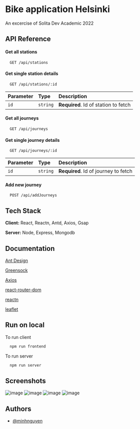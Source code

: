 # Bike application Helsinki

An excercise of Solita Dev Academic 2022



## API Reference

#### Get all stations

```http
  GET /api/stations
```



#### Get single station details

```http
  GET /api/stations/:id
```

| Parameter | Type     | Description                       |
| :-------- | :------- | :-------------------------------- |
| `id`      | `string` | **Required**. Id of station to fetch |


#### Get all journeys

```http
  GET /api/journeys
```

#### Get single journey details

```http
  GET /api/journeys/:id
```

| Parameter | Type     | Description                       |
| :-------- | :------- | :-------------------------------- |
| `id`      | `string` | **Required**. Id of journey to fetch |

#### Add new journey
```http
  POST /api/addJourneys
```



## Tech Stack

**Client:** React, Reactn, Antd, Axios, Gsap

**Server:** Node, Express, Mongodb



## Documentation

[Ant Design](https://ant.design/)

[Greensock](https://greensock.com/gsap/)

[Axios](https://www.npmjs.com/package/axios)

[react-router-dom](https://reactrouter.com/docs/en/v6/getting-started/tutorial)

[reactn](https://www.npmjs.com/package/reactn)

[leaflet](https://react-leaflet.js.org/)


## Run on local

To run client 

```bash
  npm run frontend
```

To run server 

```bash
  npm run server
```


## Screenshots
![image](https://user-images.githubusercontent.com/85005930/181729933-c141058e-acb2-4c4b-8a41-4d5dd15b30ab.png)
![image](https://user-images.githubusercontent.com/85005930/181730183-d3f44324-d5c9-49ff-8479-1132906b8b5b.png)
![image](https://user-images.githubusercontent.com/85005930/181730232-2dccf43e-f0d0-477d-b6d6-a897e20d8982.png)
![image](https://user-images.githubusercontent.com/85005930/181732082-ec07f115-1be8-4eda-b617-ebc883dd4633.png)



## Authors

- [@minhnguyen](https://github.com/fishdev20)


